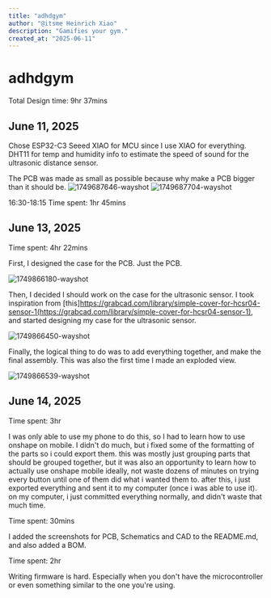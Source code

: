 ```yaml
---
title: "adhdgym"
author: "@itsme Heinrich Xiao"
description: "Gamifies your gym."
created_at: "2025-06-11"
---
```


# adhdgym

Total Design time: 9hr 37mins

## June 11, 2025
Chose ESP32-C3 Seeed XIAO for MCU since I use XIAO for everything. DHT11 for temp and humidity info to estimate the speed of sound for the ultrasonic distance sensor.

The PCB was made as small as possible because why make a PCB bigger than it should be. 
![1749687646-wayshot](https://github.com/user-attachments/assets/26ef98c3-e903-4cc1-9a6c-fc85e012ccc1)
![1749687704-wayshot](https://github.com/user-attachments/assets/9f4e885c-7c24-450c-8668-cdd658201e33)

16:30-18:15 Time spent: 1hr 45mins


## June 13, 2025
Time spent: 4hr 22mins

First, I designed the case for the PCB. Just the PCB.

![1749866180-wayshot](https://github.com/user-attachments/assets/7dde1459-129e-4f79-90d6-b6c6b528875f)

Then, I decided I should work on the case for the ultrasonic sensor. I took inspiration from [this]https://grabcad.com/library/simple-cover-for-hcsr04-sensor-1(https://grabcad.com/library/simple-cover-for-hcsr04-sensor-1), and started designing my case for the ultrasonic sensor.

![1749866450-wayshot](https://github.com/user-attachments/assets/69e325e2-a7dc-466f-92b8-0965452b1cb5)

Finally, the logical thing to do was to add everything together, and make the final assembly. This was also the first time I made an exploded view.

![1749866539-wayshot](https://github.com/user-attachments/assets/1b22119a-2a0d-48eb-b218-9df7db15cf8b)

## June 14, 2025
Time spent: 3hr

I was only able to use my phone to do this, so I had to learn how to use onshape on mobile. I didn\'t do much, but i fixed some of the formatting of the parts so i could export them. this was mostly just grouping parts that should be grouped together, but it was also an opportunity to learn how to actually use onshape mobile ideally, not waste dozens of minutes on trying every button until one of them did what i wanted them to. after this, i just exported everything and sent it to my computer (once i was able to use it). on my computer, i just committed everything normally, and didn't waste that much time.

Time spent: 30mins

I added the screenshots for PCB, Schematics and CAD to the README.md, and also added a BOM.

Time spent: 2hr

Writing firmware is hard. Especially when you don't have the microcontroller or even something similar to the one you're using. 
